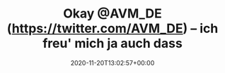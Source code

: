 ---
retweeted: false
source: <a href="https://about.twitter.com/products/tweetdeck" rel="nofollow">TweetDeck</a>
entities:
  user_mentions:
  - name: FRITZ!Box
    screen_name: AVM_DE
    indices:
    - '5'
    - '12'
    id_str: '1137246920'
    id: '1137246920'
  urls: []
  symbols: []
  media:
  - expanded_url: https://twitter.com/bascht/status/1329772217803169793/photo/1
    indices:
    - '156'
    - '179'
    url: https://t.co/JJKf4f5r0g
    media_url: http://pbs.twimg.com/media/EnRMjkiXEAE1pZj.png
    id_str: '1329771963968065537'
    id: '1329771963968065537'
    media_url_https: https://pbs.twimg.com/media/EnRMjkiXEAE1pZj.png
    sizes:
      thumb:
        w: '118'
        h: '118'
        resize: crop
      medium:
        w: '431'
        h: '118'
        resize: fit
      small:
        w: '431'
        h: '118'
        resize: fit
      large:
        w: '431'
        h: '118'
        resize: fit
    type: photo
    display_url: pic.twitter.com/JJKf4f5r0g
  hashtags: []
display_text_range:
- '0'
- '179'
favorite_count: '4'
id_str: '1329772217803169793'
truncated: false
retweet_count: '0'
id: '1329772217803169793'
possibly_sensitive: false
created_at: Fri Nov 20 13:02:57 +0000 2020
favorited: false
full_text: Okay [@AVM_DE](https://twitter.com/AVM_DE) – ich freu' mich ja auch dass
  ich jetzt ein direktes CAT6 Kabel gezogen habe, aber ich glaube der Messfehler liegt
  bisschen über der Toleranz.
lang: de
extended_entities:
  media:
  - expanded_url: https://twitter.com/bascht/status/1329772217803169793/photo/1
    indices:
    - '156'
    - '179'
    url: https://t.co/JJKf4f5r0g
    media_url: http://pbs.twimg.com/media/EnRMjkiXEAE1pZj.png
    id_str: '1329771963968065537'
    id: '1329771963968065537'
    media_url_https: https://pbs.twimg.com/media/EnRMjkiXEAE1pZj.png
    sizes:
      thumb:
        w: '118'
        h: '118'
        resize: crop
      medium:
        w: '431'
        h: '118'
        resize: fit
      small:
        w: '431'
        h: '118'
        resize: fit
      large:
        w: '431'
        h: '118'
        resize: fit
    type: photo
    display_url: pic.twitter.com/JJKf4f5r0g
tags:
- pesos/twitter
date: '2020-11-20T13:02:57+00:00'
src: https://twitter.com/bascht/status/1329772217803169793
original_url: https://twitter.com/bascht/status/1329772217803169793
type: twitter_tweet
media_url: https://img.bascht.com/twitter/pbs.twimg.com/media/EnRMjkiXEAE1pZj.png
text: Okay [@AVM_DE](https://twitter.com/AVM_DE) – ich freu' mich ja auch dass ich
  jetzt ein direktes CAT6 Kabel gezogen habe, aber ich glaube der Messfehler liegt
  bisschen über der Toleranz.
title: Okay @AVM_DE (https://twitter.com/AVM_DE) – ich freu' mich ja auch dass

---